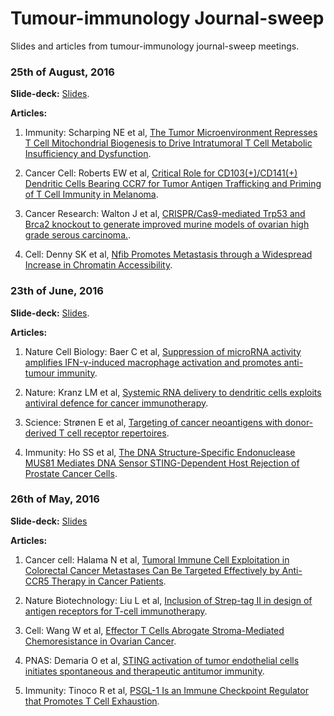 # Tumour-immunology Journal-sweep

Slides and articles from tumour-immunology journal-sweep meetings.

### 25th of August, 2016

<b>Slide-deck:</b> <a href="https://drive.google.com/file/d/0Bz7jHjHQ8OpWYk1RTDhULUlUTjA/view?usp=sharing">Slides</a>.

<b>Articles:</b>

1. Immunity: Scharping NE et al, <a href="http://www.ncbi.nlm.nih.gov/pubmed/27496732">The Tumor Microenvironment Represses T Cell Mitochondrial Biogenesis to Drive Intratumoral T Cell Metabolic Insufficiency and Dysfunction</a>.

2. Cancer Cell: Roberts EW et al, <a href="http://www.ncbi.nlm.nih.gov/pubmed/27424807">Critical Role for CD103(+)/CD141(+) Dendritic Cells Bearing CCR7 for Tumor Antigen Trafficking and Priming of T Cell Immunity in Melanoma</a>.

3. Cancer Research: Walton J et al, <a href="http://www.ncbi.nlm.nih.gov/pubmed/27530326">CRISPR/Cas9-mediated Trp53 and Brca2 knockout to generate improved murine models of ovarian high grade serous carcinoma.</a>.

4. Cell: Denny SK et al, <a href="http://www.ncbi.nlm.nih.gov/pubmed/27374332">Nfib Promotes Metastasis through a Widespread Increase in Chromatin Accessibility</a>.

### 23th of June, 2016

<b>Slide-deck:</b> 
<a href="https://drive.google.com/open?id=0Bz7jHjHQ8OpWOXFrU0FYbzIzYUk">Slides</a>.

<b>Articles:</b>

1. Nature Cell Biology: Baer C et al, <a href="http://www.ncbi.nlm.nih.gov/pubmed/27295554">Suppression of microRNA activity amplifies IFN-γ-induced macrophage activation and promotes anti-tumour immunity</a>.

2. Nature: Kranz LM et al, <a href="http://www.ncbi.nlm.nih.gov/pubmed/27281205">Systemic RNA delivery to dendritic cells exploits antiviral defence for cancer immunotherapy</a>.

3. Science: Strønen E et al, <a href="http://www.ncbi.nlm.nih.gov/pubmed/27198675">Targeting of cancer neoantigens with donor-derived T cell receptor repertoires</a>.

4. Immunity: Ho SS et al, <a href="http://www.ncbi.nlm.nih.gov/pubmed/27178469">The DNA Structure-Specific Endonuclease MUS81 Mediates DNA Sensor STING-Dependent Host Rejection of Prostate Cancer Cells</a>.

### 26th of May, 2016

<b>Slide-deck:</b> 
<a href="https://drive.google.com/file/d/0Bz7jHjHQ8OpWaHVFUWtJeU1DZ0E/view?usp=sharing">Slides</a>

<b>Articles:</b>

1. Cancer cell: Halama N et al, <a href="http://www.ncbi.nlm.nih.gov/pubmed/27070705">Tumoral Immune Cell Exploitation in Colorectal Cancer Metastases Can Be Targeted Effectively by Anti-CCR5 Therapy in Cancer Patients</a>.

2. Nature Biotechnology: Liu L et al, <a href="http://www.ncbi.nlm.nih.gov/pubmed/26900664">Inclusion of Strep-tag II in design of antigen receptors for T-cell immunotherapy</a>.

3. Cell: Wang W et al, <a href="http://www.ncbi.nlm.nih.gov/pubmed/27133165">Effector T Cells Abrogate Stroma-Mediated Chemoresistance in Ovarian Cancer</a>.

4. PNAS: Demaria O et al, <a href="http://www.ncbi.nlm.nih.gov/pubmed/26607445">STING activation of tumor endothelial cells initiates spontaneous and therapeutic antitumor immunity</a>.

5. Immunity: Tinoco R et al, <a href="http://www.ncbi.nlm.nih.gov/pubmed/27192578">PSGL-1 Is an Immune Checkpoint Regulator that Promotes T Cell Exhaustion</a>.
